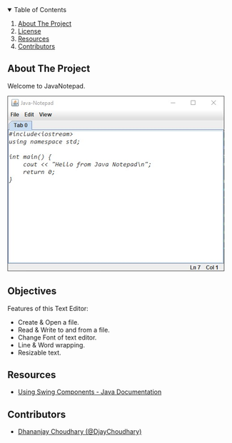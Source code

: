 <!-- TABLE OF CONTENTS -->
<details open="open">
  <summary>Table of Contents</summary>
  <ol>
    <li>
      <a href="#about-the-project">About The Project</a>
      <!-- <ul>
        <li><a href="#built-with">Built With</a></li>
      </ul> -->
    </li>
    <!-- <li>
      <a href="#getting-started">Getting Started</a>
      <ul>
        <li><a href="#prerequisites">Prerequisites</a></li>
        <li><a href="#installation">Installation</a></li>
      </ul>
    </li> -->
    <li><a href="#license">License</a></li>
    <li><a href="#acknowledgements">Resources</a></li>
    <li><a href="#contributors">Contributors</a></li>
  </ol>
</details>


<!-- ABOUT THE PROJECT -->
## About The Project
Welcome to JavaNotepad. 

![JavaNotepad](assets/JavaNotepad.jpg)


<!-- ## Getting Started -->


## Objectives

Features of this Text Editor:
 - Create & Open a file.
 - Read & Write to and from a file.
 - Change Font of text editor.
 - Line & Word wrapping.
 - Resizable text.

## Resources
 - [Using Swing Components - Java Documentation](https://docs.oracle.com/javase/tutorial/uiswing/components/index.html)
## Contributors

- [Dhananjay Choudhary (@DjayChoudhary)](https://github.com/DjayChoudhary)